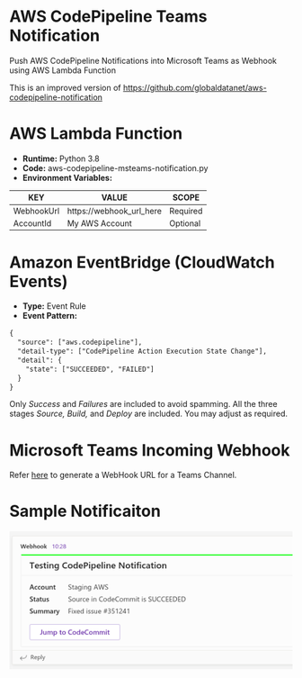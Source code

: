 # AWS CodePipeline Teams Notification
Push AWS CodePipeline Notifications into Microsoft Teams as Webhook using AWS Lambda Function

This is an improved version of https://github.com/globaldatanet/aws-codepipeline-notification

# AWS Lambda Function
 - **Runtime:** Python 3.8
 - **Code:** aws-codepipeline-msteams-notification.py
 - **Environment Variables:** 

| KEY        | VALUE                    | SCOPE    |
|------------|--------------------------|----------|
| WebhookUrl | https://webhook_url_here | Required |
| AccountId  |      My AWS Account      | Optional |

# Amazon EventBridge (CloudWatch Events)
 - **Type:** Event Rule
 - **Event Pattern:** 
```
{
  "source": ["aws.codepipeline"],
  "detail-type": ["CodePipeline Action Execution State Change"],
  "detail": {
    "state": ["SUCCEEDED", "FAILED"]
  }
}
```
Only _Success_ and _Failures_ are included to avoid spamming. All the three stages _Source, Build,_ and _Deploy_ are included. You may adjust as required. 

# Microsoft Teams Incoming Webhook
Refer [here](https://docs.microsoft.com/en-us/microsoftteams/platform/webhooks-and-connectors/how-to/add-incoming-webhook) to generate a WebHook URL for a Teams Channel.

# Sample Notificaiton
![Sample Teams Notification](/codepipeline-teams-notification.png)

